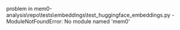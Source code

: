 problem in mem0-analysis\repo\tests\embeddings\test_huggingface_embeddings.py - ModuleNotFoundError: No module named 'mem0'
